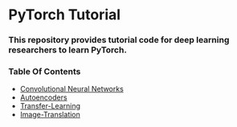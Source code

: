 # PyTorch Tutorial

### This repository provides tutorial code for deep learning researchers to learn PyTorch.


### Table Of Contents

- [Convolutional Neural Networks](https://github.com/mahfujur1/pytorch-tutorial/tree/master/convolutional-neural-networks)
- [Autoencoders](https://github.com/mahfujur1/pytorch-tutorial/tree/master/autoencoder)
- [Transfer-Learning](https://github.com/mahfujur1/pytorch-tutorial/tree/master/transfer-learning)
- [Image-Translation](https://github.com/mahfujur1/pytorch-tutorial/tree/master/transfer-learning)





